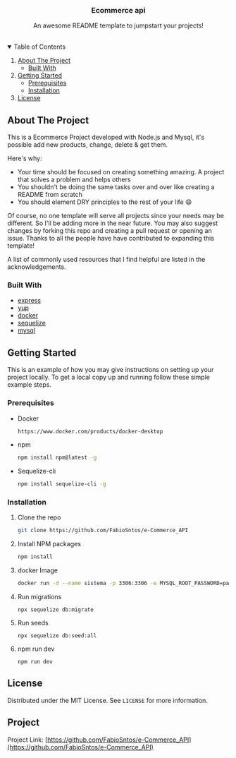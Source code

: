 <!-- PROJECT LOGO -->
<br />
<p align="center">
 
  <h3 align="center">Ecommerce api</h3>

  <p align="center">
    An awesome README template to jumpstart your projects!
    <br />
    <br />
  </p>
</p>

<!-- TABLE OF CONTENTS -->
<details open="open">
  <summary>Table of Contents</summary>
  <ol>
    <li>
      <a href="#about-the-project">About The Project</a>
      <ul>
        <li><a href="#built-with">Built With</a></li>
      </ul>
    </li>
    <li>
      <a href="#getting-started">Getting Started</a>
      <ul>
        <li><a href="#prerequisites">Prerequisites</a></li>
        <li><a href="#installation">Installation</a></li>
      </ul>
    </li>
    <li><a href="#license">License</a></li>
  </ol>
</details>

## About The Project

This is a Ecommerce Project developed with Node.js and Mysql, it's possible add new products, change, delete & get them.  

Here's why:

- Your time should be focused on creating something amazing. A project that solves a problem and helps others
- You shouldn't be doing the same tasks over and over like creating a README from scratch
- You should element DRY principles to the rest of your life :smile:

Of course, no one template will serve all projects since your needs may be different. So I'll be adding more in the near future. You may also suggest changes by forking this repo and creating a pull request or opening an issue. Thanks to all the people have have contributed to expanding this template!

A list of commonly used resources that I find helpful are listed in the acknowledgements.

### Built With

- [express](https://expressjs.com/)
- [yup](https://www.npmjs.com/package/yup)
- [docker](https://www.docker.com/)
- [sequelize](https://sequelize.org/)
- [mysql](https://laravel.com)

<!-- GETTING STARTED -->

## Getting Started

This is an example of how you may give instructions on setting up your project locally.
To get a local copy up and running follow these simple example steps.

### Prerequisites

- Docker
  ```sh
  https://www.docker.com/products/docker-desktop
  ```

- npm
  ```sh
  npm install npm@latest -g
  ```
- Sequelize-cli
  ```sh
  npm install sequelize-cli -g
  ```

### Installation

1. Clone the repo
   ```sh
   git clone https://github.com/FabioSntos/e-Commerce_API
   ```
2. Install NPM packages
   ```sh
   npm install
   ```
4. docker Image
   ```sh
   docker run -d --name sistema -p 3306:3306 -e MYSQL_ROOT_PASSWORD=pass -e MYSQL_DATABASE=sistema mysql:8.0.25 --default-authentication-plugin=mysql_native_password
   ```
5. Run migrations
   ```JS
   npx sequelize db:migrate
   ```
6. Run seeds
   ```JS
   npx sequelize db:seed:all
   ```
7. npm run dev
   ```JS
   npm run dev
   ```

## License

Distributed under the MIT License. See `LICENSE` for more information.

## Project

Project Link: [https://github.com/FabioSntos/e-Commerce_API](https://github.com/FabioSntos/e-Commerce_API)
